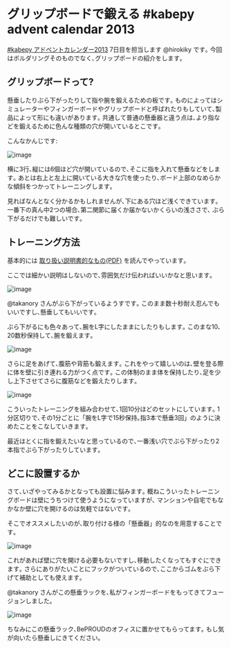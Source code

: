 グリップボードで鍛える \#kabepy advent calendar 2013
====================================================

[\#kabepy アドベントカレンダー2013](http://connpass.com/event/4313/)
7日目を担当します @hirokiky です｡
今回はボルダリングそのものでなく､グリップボードの紹介をします｡

グリップボードって?
-------------------

懸垂したりぶら下がったりして指や腕を鍛えるための板です｡
ものによってはシミュレーターやフィンガーボードやグリップボードと呼ばれたりもしていて､製品によって形にも違いがあります｡
共通して普通の懸垂器と違う点は､より指などを鍛えるために色んな種類の穴が開いているとこです｡

こんなかんじです:

![image](kabe_overview.JPG)

横に3行､縦には6個ほど穴が開いているので､そこに指を入れて懸垂などをします｡
あとは右上と左上に開いている大きな穴を使ったり､ボード上部のなめらかな傾斜をつかってトレーニングします｡

見ればなんとなく分かるかもしれませんが､下にある穴ほど浅くできています｡
一番下の真ん中2つの場合､第二関節に届くか届かないかくらいの浅ささで､
ぶら下がるだけでも難しいです｡

トレーニング方法
----------------

基本的には
[取り扱い説明書的なもの(PDF)](http://www.lostarrow.co.jp/support/pdf/clim_0507_01.pdf)
を読んでやっています｡

ここでは細かい説明はしないので､雰囲気だけ伝わればいいかなと思います｡

![image](kabe_takanory.JPG)

@takanory さんがぶら下がっているようすです｡
このまま数十秒耐え忍んでもいいですし､懸垂してもいいです｡

ぶら下がるにも色々あって､腕をL字にしたままにしたりもします｡
このまな10､20数秒保持して､腕を鍛えます｡

![image](kabe_hang.JPG)

さらに足をあげて､腹筋や背筋も鍛えます｡
これをやって嬉しいのは､壁を登る際に体を壁に引き連れる力がつく点です｡
この体制のまま体を保持したり､足を少し上下させてさらに腹筋などを鍛えたりします｡

![image](kabe_lhang.JPG)

こういったトレーニングを組み合わせて､1回10分ほどのセットにしています｡
1分区切りで､その1分ごとに「腕をL字で15秒保持｡指3本で懸垂3回」のように決めたことをこなしていきます｡

最近はとくに指を鍛えたいなと思っているので､一番浅い穴でぶら下がったり2本指でぶら下がったりしています｡

どこに設置するか
----------------

さて､いざやってみるかとなっても設置に悩みます｡
概ねこういったトレーニングボードは壁にうちつけて使うようになっていますが､
マンションや自宅でもなかなか壁に穴を開けるのは気軽ではないです｡

そこでオススメしたいのが､取り付ける様の「懸垂器」的なのを用意することです｡

![image](kabe_standing.JPG)

これがあれば壁に穴を開ける必要もないですし､移動したくなってもすぐにできます｡
さらにありがたいことにフックがついているので､ここからゴムをぶら下げて補助としても使えます｡

@takanory
さんがこの懸垂ラックを､私がフィンガーボードをもってきてフュージョンしました｡

![image](kabe_working.JPG)

ちなみにこの懸垂ラック､BePROUDのオフィスに置かせてもらってます｡
もし気が向いたら懸垂しにきてください｡

